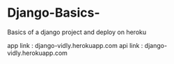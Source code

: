 # Django-Basics-
Basics of a django project and deploy on heroku

app link : django-vidly.herokuapp.com
api link : django-vidly.herokuapp.com
